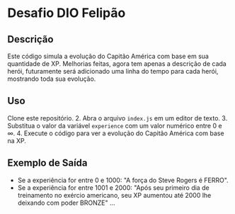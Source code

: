 # Desafio DIO Felipão

## Descrição
Este código simula a evolução do Capitão América com base em sua quantidade de XP.
Melhorias feitas, agora tem apenas a descrição de cada herói, futuramente será adicionado uma linha do tempo para cada herói, mostrando toda sua evolução.

## Uso
 Clone este repositório.
2. Abra o arquivo `index.js` em um editor de texto.
3. Substitua o valor da variável `experience` com um valor numérico entre 0 e ∞.
4. Execute o código para ver a evolução do Capitão América com base na XP.

## Exemplo de Saída
- Se a experiência for entre 0 e 1000: "A força do Steve Rogers é FERRO".
- Se a experiência for entre 1001 e 2000: "Após seu primeiro dia de treinamento no exércio americano, seu XP aumentou até 2000 lhe deixando com poder BRONZE"
...
